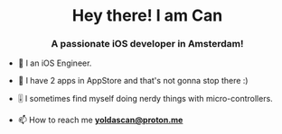 <h1 align="center">Hey there! I am Can</h1>
<h3 align="center">A passionate iOS developer in Amsterdam!</h3>

- 🔭  I an iOS Engineer.
  
- 📱  I have 2 apps in AppStore and that's not gonna stop there :)

- 🎚️  I sometimes find myself doing nerdy things with micro-controllers.

- 📫 How to reach me **yoldascan@proton.me**
